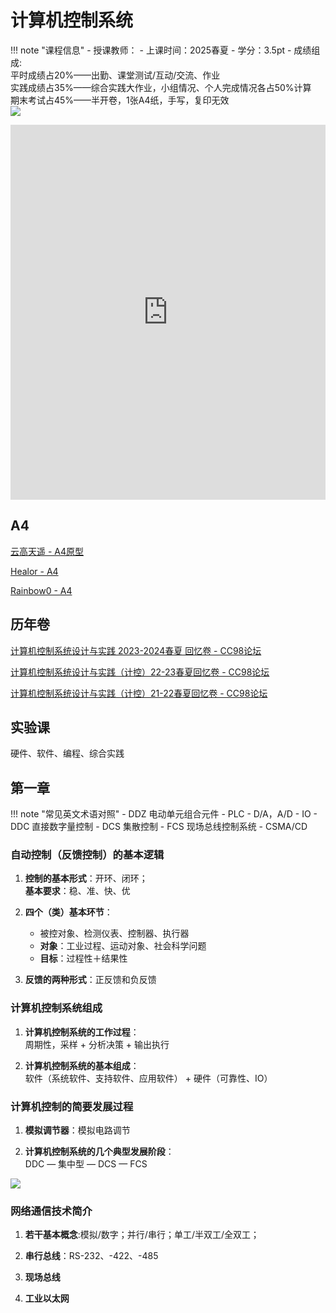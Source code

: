 # 计算机控制系统


!!! note "课程信息"
    - 授课教师：
    - 上课时间：2025春夏
    - 学分：3.5pt
    - 成绩组成:<br>平时成绩占20%——出勤、课堂测试/互动/交流、作业<br>
        实践成绩占35%——综合实践大作业，小组情况、个人完成情况各占50%计算<br>
        期末考试占45%——半开卷，1张A4纸，手写，复印无效<br>
    ![](https://philfan-pic.oss-cn-beijing.aliyuncs.com/img/20250220082031246.png)
    

<iframe src="http://www.cse.zju.edu.cn/aec/2012/0308/c73095a2676372/page.htm" width="100%" height="600px" frameborder="0"></iframe>

## A4

[云高天遥 - A4原型](https://www.cc98.org/topic/5645283)

[Healor - A4](https://www.cc98.org/topic/5925911)

[Rainbow0 - A4](https://www.cc98.org/topic/5658322)

## 历年卷
[计算机控制系统设计与实践 2023-2024春夏 回忆卷 - CC98论坛](https://www.cc98.org/topic/5925877)

[计算机控制系统设计与实践（计控）22-23春夏回忆卷 - CC98论坛](https://www.cc98.org/topic/5644108)

[计算机控制系统设计与实践（计控）21-22春夏回忆卷 - CC98论坛](https://www.cc98.org/topic/5353159)



## 实验课

硬件、软件、编程、综合实践


## 第一章

!!! note "常见英文术语对照"
    - DDZ 电动单元组合元件
    - PLC
    - D/A，A/D
    - IO
    - DDC 直接数字量控制
    - DCS 集散控制
    - FCS 现场总线控制系统
    - CSMA/CD

### 自动控制（反馈控制）的基本逻辑

1. **控制的基本形式**：开环、闭环；  
   **基本要求**：稳、准、快、优

2. **四个（类）基本环节**：  
   - 被控对象、检测仪表、控制器、执行器
   - **对象**：工业过程、运动对象、社会科学问题  
   - **目标**：过程性＋结果性

3. **反馈的两种形式**：正反馈和负反馈

### 计算机控制系统组成

1. **计算机控制系统的工作过程**：  
   周期性，采样 + 分析决策 + 输出执行

2. **计算机控制系统的基本组成**：  
   软件（系统软件、支持软件、应用软件） + 硬件（可靠性、IO）

### 计算机控制的简要发展过程

1. **模拟调节器**：模拟电路调节

2. **计算机控制系统的几个典型发展阶段**：  
   DDC — 集中型 — DCS — FCS


![](https://philfan-pic.oss-cn-beijing.aliyuncs.com/img/20250227084020236.png)

### 网络通信技术简介

1. **若干基本概念**:模拟/数字；并行/串行；单工/半双工/全双工；

2. **串行总线**：RS-232、-422、-485

3. **现场总线**

4. **工业以太网**